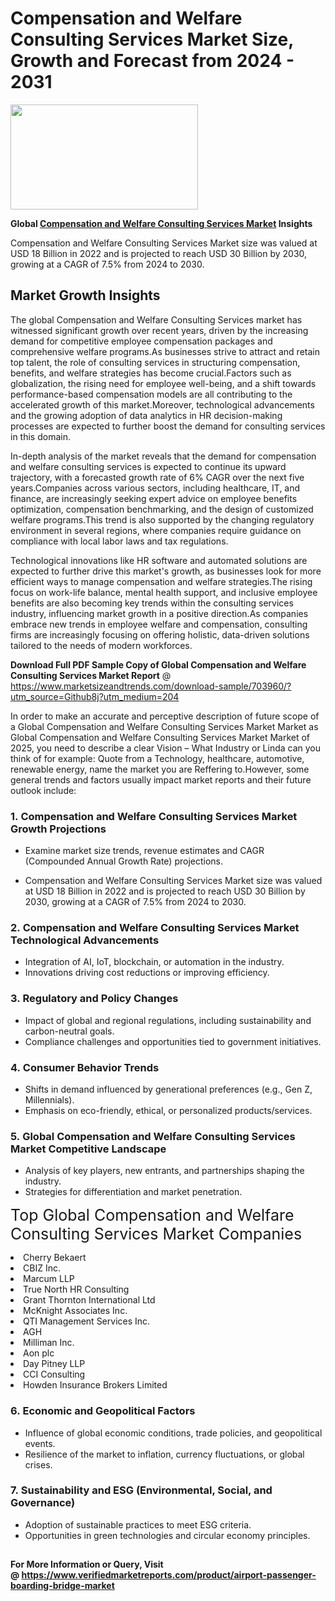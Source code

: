 <H1>Compensation and Welfare Consulting Services Market Size, Growth and Forecast from 2024 - 2031</H1><img class="aligncenter size-medium wp-image-584254" src="https://thirdeyenews.in/wp-content/uploads/2024/09/Global-Market-Research-300x168.jpeg" alt="" width="300" height="168" /><p><strong>Global&nbsp;<a href="https://www.marketsizeandtrends.com/download-sample/703960/?utm_source=Github8j?utm_medium=204">Compensation and Welfare Consulting Services Market</a> Insights</strong></p><p>Compensation and Welfare Consulting Services Market size was valued at USD 18 Billion in 2022 and is projected to reach USD 30 Billion by 2030, growing at a CAGR of 7.5% from 2024 to 2030.</p><p><h2>Market Growth Insights</h2> <p>The global Compensation and Welfare Consulting Services market has witnessed significant growth over recent years, driven by the increasing demand for competitive employee compensation packages and comprehensive welfare programs.As businesses strive to attract and retain top talent, the role of consulting services in structuring compensation, benefits, and welfare strategies has become crucial.Factors such as globalization, the rising need for employee well-being, and a shift towards performance-based compensation models are all contributing to the accelerated growth of this market.Moreover, technological advancements and the growing adoption of data analytics in HR decision-making processes are expected to further boost the demand for consulting services in this domain.</p> <p>In-depth analysis of the market reveals that the demand for compensation and welfare consulting services is expected to continue its upward trajectory, with a forecasted growth rate of 6% CAGR over the next five years.Companies across various sectors, including healthcare, IT, and finance, are increasingly seeking expert advice on employee benefits optimization, compensation benchmarking, and the design of customized welfare programs.This trend is also supported by the changing regulatory environment in several regions, where companies require guidance on compliance with local labor laws and tax regulations.</p> <p>Technological innovations like HR software and automated solutions are expected to further drive this market's growth, as businesses look for more efficient ways to manage compensation and welfare strategies.The rising focus on work-life balance, mental health support, and inclusive employee benefits are also becoming key trends within the consulting services industry, influencing market growth in a positive direction.As companies embrace new trends in employee welfare and compensation, consulting firms are increasingly focusing on offering holistic, data-driven solutions tailored to the needs of modern workforces.</p> <p><span class=""><strong>Download Full PDF Sample Copy of Global Compensation and Welfare Consulting Services Market Report</strong> @ <a href="https://www.marketsizeandtrends.com/download-sample/703960/?utm_source=Github8j?utm_medium=204" target="_blank">https://www.marketsizeandtrends.com/download-sample/703960/?utm_source=Github8j?utm_medium=204</a></span></p><p>In order to make an accurate and perceptive description of future scope of a Global&nbsp;Compensation and Welfare Consulting Services Market Market as Global&nbsp;Compensation and Welfare Consulting Services Market Market of 2025, you need to describe a clear Vision &ndash; What Industry or Linda can you think of for example: Quote from a Technology, healthcare, automotive, renewable energy, name the market you are Reffering to.However, some general trends and factors usually impact market reports and their future outlook include:</p><h3>1.&nbsp;<strong>Compensation and Welfare Consulting Services Market Growth Projections</strong></h3><ul><li>Examine market size trends, revenue estimates and CAGR (Compounded Annual Growth Rate) projections.</li><li><p>Compensation and Welfare Consulting Services Market size was valued at USD 18 Billion in 2022 and is projected to reach USD 30 Billion by 2030, growing at a CAGR of 7.5% from 2024 to 2030.</p></li></ul><h3>2.&nbsp;<strong>Compensation and Welfare Consulting Services Market Technological Advancements</strong></h3><ul><li>Integration of AI, IoT, blockchain, or automation in the industry.</li><li>Innovations driving cost reductions or improving efficiency.</li></ul><h3>3.&nbsp;<strong>Regulatory and Policy Changes</strong></h3><ul><li>Impact of global and regional regulations, including sustainability and carbon-neutral goals.</li><li>Compliance challenges and opportunities tied to government initiatives.</li></ul><h3>4.&nbsp;<strong>Consumer Behavior Trends</strong></h3><ul><li>Shifts in demand influenced by generational preferences (e.g., Gen Z, Millennials).</li><li>Emphasis on eco-friendly, ethical, or personalized products/services.</li></ul><h3>5.&nbsp;<strong>Global Compensation and Welfare Consulting Services Market Competitive Landscape</strong></h3><ul><li>Analysis of key players, new entrants, and partnerships shaping the industry.</li><li>Strategies for differentiation and market penetration.</li></ul><p data-pm-slice="1 1 []"><span style="color: inherit; font-family: inherit; font-size: 25px;">Top Global Compensation and Welfare Consulting Services Market Companies</span></p><div class="" data-test-id=""><p><li>Cherry Bekaert</li><li> CBIZ Inc.</li><li> Marcum LLP</li><li> True North HR Consulting</li><li> Grant Thornton International Ltd</li><li> McKnight Associates Inc.</li><li> QTI Management Services Inc.</li><li> AGH</li><li> Milliman Inc.</li><li> Aon plc</li><li> Day Pitney LLP</li><li> CCI Consulting</li><li> Howden Insurance Brokers Limited</li></p></div><h3>6.&nbsp;<strong>Economic and Geopolitical Factors</strong></h3><ul><li>Influence of global economic conditions, trade policies, and geopolitical events.</li><li>Resilience of the market to inflation, currency fluctuations, or global crises.</li></ul><h3>7.&nbsp;<strong>Sustainability and ESG (Environmental, Social, and Governance)</strong></h3><ul><li>Adoption of sustainable practices to meet ESG criteria.</li><li>Opportunities in green technologies and circular economy principles.</li></ul><h2><strong style="font-size: 14px;">For More Information or Query, Visit @&nbsp;</strong><a style="background-color: #ffffff; font-size: 14px;" href="https://www.marketsizeandtrends.com/report/compensation-and-welfare-consulting-services-market/" target="_blank">https://www.verifiedmarketreports.com/product/airport-passenger-boarding-bridge-market</a></h2>